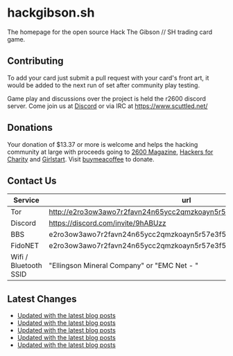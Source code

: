 # hackgibson.sh
The homepage for the open source Hack The Gibson // SH trading card game.


## Contributing

To add your card just submit a pull request with your card's front art, it would be added to the next run of set after community play testing.

Game play and discussions over the project is held the r2600 discord server. Come join us at [Discord](https://discord.com/invite/9hABUzz) or via IRC at https://www.scuttled.net/


## Donations

Your donation of $13.37 or more is welcome and helps the hacking community at large with proceeds going to [2600 Magazine](https://2600.com/), [Hackers for Charity](https://hackersforcharity.org) and [Girlstart](https://girlstart.org).  Visit [buymeacoffee](https://www.buymeacoffee.com/hackgibson.sh) to donate.


## Contact Us

Service | url
-|-
Tor | http://e2ro3ow3awo7r2favn24n65ycc2qmzkoayn5r57e3f56nvjwdcgg32ad.onion
Discord | https://discord.com/invite/9hABUzz
BBS | e2ro3ow3awo7r2favn24n65ycc2qmzkoayn5r57e3f56nvjwdcgg32ad.onion:23
FidoNET | e2ro3ow3awo7r2favn24n65ycc2qmzkoayn5r57e3f56nvjwdcgg32ad.onion:24554
Wifi / Bluetooth SSID | "Ellingson Mineral Company" or "EMC Net - <fidonet address>"

## Latest Changes
<!-- BLOG-POST-LIST:START -->
- [Updated with the latest blog posts](https://github.com/DFW2600/hackgibson.sh/commit/afdd34210f2efd8e79ab37f5fd58388e8608b5e3)
- [Updated with the latest blog posts](https://github.com/DFW2600/hackgibson.sh/commit/65ad534696e1691ff2a65db7c4ec34e33ce8ea67)
- [Updated with the latest blog posts](https://github.com/DFW2600/hackgibson.sh/commit/007b8884e36c8b3be368ec3f9561a5231fadaec6)
- [Updated with the latest blog posts](https://github.com/DFW2600/hackgibson.sh/commit/6bd5303e09a629f3c7e08afffbe3b11e7ac1b41b)
- [Updated with the latest blog posts](https://github.com/DFW2600/hackgibson.sh/commit/997fd3b117b4e2d11eb39ab7fb778d4dcbd548ca)
<!-- BLOG-POST-LIST:END -->
